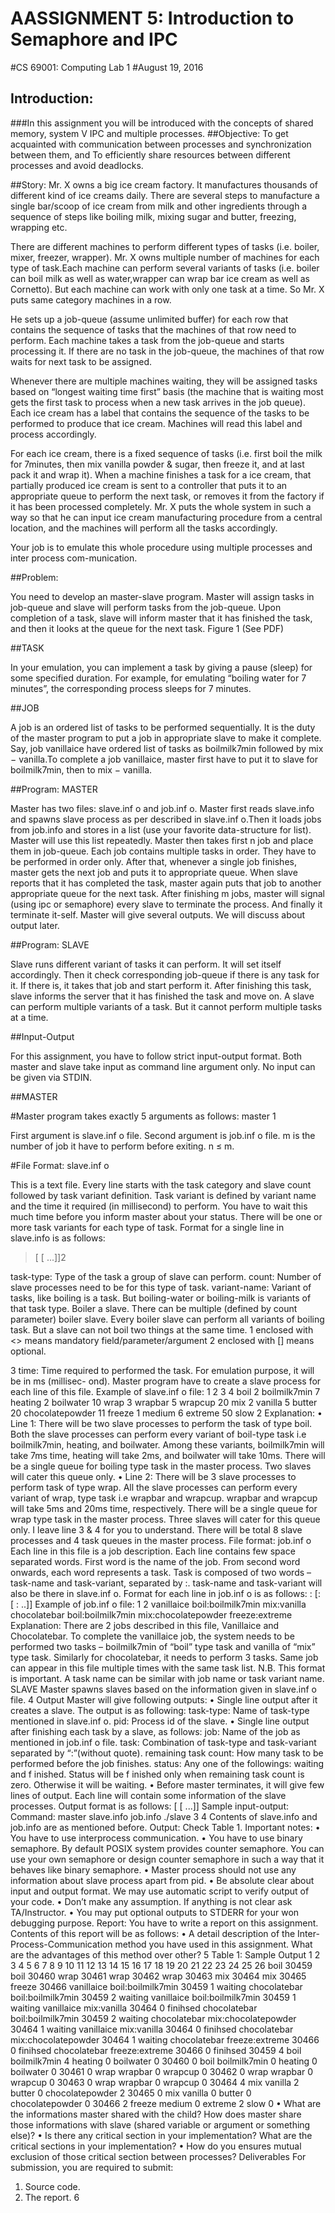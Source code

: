 AASSIGNMENT 5: Introduction to Semaphore and IPC
===========================================================
#CS 69001: Computing Lab 1
#August 19, 2016


Introduction:
--------------
###In this assignment you will be introduced with the concepts of shared memory, system V IPC and multiple processes.
##Objective:
To get acquainted with communication between processes and synchronization between them, and
To efficiently share resources between different processes and avoid deadlocks.

##Story:
Mr. X owns a big ice cream factory. It manufactures thousands of different kind of ice
creams daily. There are several steps to manufacture a single bar/scoop of ice cream from milk
and other ingredients through a sequence of steps like boiling milk, mixing sugar and butter,
freezing, wrapping etc. 

There are different machines to perform different types of tasks (i.e. boiler, mixer, freezer, wrapper). Mr. X owns multiple number of machines for each type of task.Each machine can perform several variants of tasks (i.e. boiler can boil milk as well as water,wrapper can wrap bar ice cream as well as Cornetto). But each machine can work with only one task at a time. So Mr. X puts same category machines in a row. 

He sets up a job-queue (assume unlimited buffer) for each row that contains the sequence of tasks that the machines of that
row need to perform. Each machine takes a task from the job-queue and starts processing it. If there are no task in the job-queue, the machines of that row waits for next task to be assigned.

Whenever there are multiple machines waiting, they will be assigned tasks based on “longest waiting time first” basis (the machine that is waiting most gets the first task to process when a new task arrives in the job queue). Each ice cream has a label that contains the sequence of the tasks to be performed to produce that ice cream. Machines will read this label and process accordingly.

For each ice cream, there is a fixed sequence of tasks (i.e. first boil the milk for 7minutes, then mix vanilla powder & sugar, then freeze it, and at last pack it and wrap it). When a machine finishes a task for a ice cream, that partially produced ice cream is sent to a controller that puts it to an appropriate queue to perform the next task, or removes it from the factory if it has been processed completely. Mr. X puts the whole system in such a way so that he can input ice cream manufacturing procedure from a central location, and the machines will perform all the tasks accordingly.

Your job is to emulate this whole procedure using multiple processes and inter process com-munication.


##Problem:

You need to develop an master-slave program. Master will assign tasks in job-queue and slave will perform tasks from the job-queue. Upon completion of a task, slave will inform master that it has finished the task, and then it looks at the queue for the next task.
Figure 1 (See PDF)

##TASK 

In your emulation, you can implement a task by giving a pause (sleep) for some specified duration. For example, for emulating “boiling water for 7 minutes”, the corresponding process sleeps for 7 minutes.

##JOB

A job is an ordered list of tasks to be performed sequentially. It is the duty of the master program to put a job in appropriate slave to make it complete. Say, job vanillaice have ordered list of tasks as boilmilk7min followed by mix − vanilla.To complete a job vanillaice, master first have to put it to slave for boilmilk7min, then to mix − vanilla.

##Program: MASTER

Master has two files: slave.inf o and job.inf o. Master first reads slave.info and spawns slave process as per described in slave.inf o.Then it loads jobs from job.info and stores in a list (use your favorite data-structure for list). Master will use this list repeatedly. Master then takes first n job and place them in job-queue. Each job contains multiple tasks in order. They have to be performed in order only. After that, whenever a single job finishes, master gets the next job and puts it to appropriate queue. When slave reports that it has completed the task, master again puts that job to another appropriate queue for the next task. After finishing m jobs, master will signal (using ipc or semaphore) every slave to terminate the process. And finally it terminate it-self. Master will give several outputs. We will discuss about output later.

##Program: SLAVE

Slave runs different variant of tasks it can perform. It will set itself accordingly. Then it check corresponding job-queue if there is any task for it. If there is, it takes that job and start perform it. After finishing this task, slave informs the server that it has finished the task and move on. A slave can perform multiple variants of a task. But it cannot perform multiple tasks at a time.

##Input-Output

For this assignment, you have to follow strict input-output format. Both master and slave take input as command line argument only. No input can be given via STDIN. 

##MASTER

#Master program takes exactly 5 arguments as follows:
master <path to slave.inf o file>1 <path to job.inf o file> <path to slave executable><n> <m>

First argument is slave.inf o file. Second argument is job.inf o file. m is the number of job it have to perform before exiting. n ≤ m.

#File Format: slave.inf o

This is a text file. Every line starts with the task category and slave count followed by task variant definition. Task variant is defined by variant name and the time it required (in millisecond) to perform. You have to wait this much time before you inform master about your status. There will be one or more task variants for each type of task. Format for a single
line in slave.info is as follows:
><task-type> <count> <variant-name> <time> [<variant-name> <time> [<variant-name>
><time> ...]]2

task-type: Type of the task a group of slave can perform.
count: Number of slave processes need to be for this type of task.
variant-name: Variant of tasks, like boiling is a task. But boiling-water or boiling-milk is
variants of that task type. Boiler a slave. There can be multiple (defined by count parameter)
boiler slave. Every boiler slave can perform all variants of boiling task. But a slave can not boil
two things at the same time.
1 enclosed with <> means mandatory field/parameter/argument
2 enclosed with [] means optional.


3
time: Time required to performed the task. For emulation purpose, it will be in ms (millisec-
ond).
Master program have to create a slave process for each line of this file.
Example of slave.inf o file:
1
2
3
4
boil 2 boilmilk7min 7 heating 2 boilwater 10
wrap 3 wrapbar 5 wrapcup 20
mix 2 vanilla 5 butter 20 chocolatepowder 11
freeze 1 medium 6 extreme 50 slow 2
Explanation:
• Line 1: There will be two slave processes to perform the task of type boil. Both the
slave processes can perform every variant of boil-type task i.e boilmilk7min, heating, and
boilwater. Among these variants, boilmilk7min will take 7ms time, heating will take 2ms,
and boilwater will take 10ms. There will be a single queue for boiling type task in the
master process. Two slaves will cater this queue only.
• Line 2: There will be 3 slave processes to perform task of type wrap. All the slave
processes can perform every variant of wrap, type task i.e wrapbar and wrapcup. wrapbar
and wrapcup will take 5ms and 20ms time, respectively. There will be a single queue for
wrap type task in the master process. Three slaves will cater for this queue only.
I leave line 3 & 4 for you to understand. There will be total 8 slave processes and 4 task queues
in the master process.
File format: job.inf o
Each line in this file is a job description. Each line contains few space separated words.
First word is the name of the job. From second word onwards, each word represents a task.
Task is composed of two words – task-name and task-variant, separated by :. task-name and
task-variant will also be there in slave.inf o. Format for each line in job.inf o is as follows:
<job-name> <task-type>:<variant-name> [<task-type>:<variant-name> [<task-type>
:<variant-name> ..]]
Example of job.inf o file:
1
2
vanillaice boil:boilmilk7min mix:vanilla
chocolatebar boil:boilmilk7min mix:chocolatepowder freeze:extreme
Explanation:
There are 2 jobs described in this file, Vanillaice and Chocolatebar. To complete the vanillaice
job, the system needs to be performed two tasks – boilmilk7min of “boil” type task and vanilla
of “mix” type task. Similarly for chocolatebar, it needs to perform 3 tasks.
Same job can appear in this file multiple times with the same task list.
N.B. This format is important. A task name can be similar with job name or task variant
name.
SLAVE
Master spawns slaves based on the information given in slave.inf o file.
4
Output
Master will give following outputs:
• Single line output after it creates a slave. The output is as following:
<task-type> <pid>
task-type: Name of task-type mentioned in slave.inf o.
pid: Process id of the slave.
• Single line output after finishing each task by a slave, as follows:
<job> <task> <pid> <remaining task count> <status>
job: Name of the job as mentioned in job.inf o file.
task: Combination of task-type and task-variant separated by “:”(without quote).
remaining task count: How many task to be performed before the job finishes.
status: Any one of the followings: waiting and f inished. Status will be f inished only
when remaining task count is zero. Otherwise it will be waiting.
• Before master terminates, it will give few lines of output. Each line will contain some
information of the slave processes. Output format is as follows:
<pid> <total number of task it performed> <task-type> <task-variants1> <number
of task-variant1 it performed> [<task-variants2> <number of task-variant2
it performed> [<task-variants3> <number of task-variant3 it performed> ...]]
Sample input-output:
Command:
master slave.info job.info ./slave 3 4
Contents of slave.info and job.info are as mentioned before.
Output: Check Table 1.
Important notes:
• You have to use interprocess communication.
• You have to use binary semaphore. By default POSIX system provides counter semaphore.
You can use your own semaphore or design counter semaphore in such a way that it behaves
like binary semaphore.
• Master process should not use any information about slave process apart from pid.
• Be absolute clear about input and output format. We may use automatic script to verify
output of your code.
• Don’t make any assumption. If anything is not clear ask TA/Instructor.
• You may put optional outputs to STDERR for your won debugging purpose.
Report:
You have to write a report on this assignment. Contents of this report will be as follows:
• A detail description of the Inter-Process-Communication method you have used in this
assignment. What are the advantages of this method over other?
5
Table 1: Sample Output
1
2
3
4
5
6
7
8
9
10
11
12
13
14
15
16
17
18
19
20
21
22
23
24
25
26
boil 30459
boil 30460
wrap 30461
wrap 30462
wrap 30463
mix 30464
mix 30465
freeze 30466
vanillaice boil:boilmilk7min 30459 1 waiting
chocolatebar boil:boilmilk7min 30459 2 waiting
vanillaice boil:boilmilk7min 30459 1 waiting
vanillaice mix:vanilla 30464 0 finihsed
chocolatebar boil:boilmilk7min 30459 2 waiting
chocolatebar mix:chocolatepowder 30464 1 waiting
vanillaice mix:vanilla 30464 0 finihsed
chocolatebar mix:chocolatepowder 30464 1 waiting
chocolatebar freeze:extreme 30466 0 finihsed
chocolatebar freeze:extreme 30466 0 finihsed
30459 4 boil boilmilk7min 4 heating 0 boilwater 0
30460 0 boil boilmilk7min 0 heating 0 boilwater 0
30461 0 wrap wrapbar 0 wrapcup 0
30462 0 wrap wrapbar 0 wrapcup 0
30463 0 wrap wrapbar 0 wrapcup 0
30464 4 mix vanilla 2 butter 0 chocolatepowder 2
30465 0 mix vanilla 0 butter 0 chocolatepowder 0
30466 2 freeze medium 0 extreme 2 slow 0
• What are the informations master shared with the child? How does master share those
informations with slave (shared variable or argument or something else)?
• Is there any critical section in your implementation? What are the critical sections in your
implementation?
• How do you ensures mutual exclusion of those critical section between processes?
Deliverables
For submission, you are required to submit:
1. Source code.
2. The report.
6
